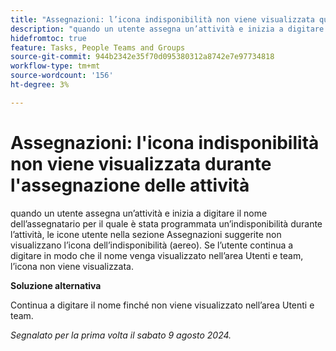 ```yaml
---
title: "Assegnazioni: l’icona indisponibilità non viene visualizzata quando si assegnano le attività"
description: "quando un utente assegna un’attività e inizia a digitare il nome dell’assegnatario che ha un’indisponibilità programmata durante l’attività, le icone utente nella sezione Assegnazioni suggerite non visualizzano l’icona dell’indisponibilità (aereo). Se l’utente continua a digitare in modo che il nome venga visualizzato nell’area Utenti e team, l’icona non viene visualizzata."
hidefromtoc: true
feature: Tasks, People Teams and Groups
source-git-commit: 944b2342e35f70d095380312a8742e7e97734818
workflow-type: tm+mt
source-wordcount: '156'
ht-degree: 3%

---
```



# Assegnazioni: l&#39;icona indisponibilità non viene visualizzata durante l&#39;assegnazione delle attività

quando un utente assegna un’attività e inizia a digitare il nome dell’assegnatario per il quale è stata programmata un’indisponibilità durante l’attività, le icone utente nella sezione Assegnazioni suggerite non visualizzano l’icona dell’indisponibilità (aereo). Se l’utente continua a digitare in modo che il nome venga visualizzato nell’area Utenti e team, l’icona non viene visualizzata.

**Soluzione alternativa**

Continua a digitare il nome finché non viene visualizzato nell’area Utenti e team.

_Segnalato per la prima volta il sabato 9 agosto 2024._
